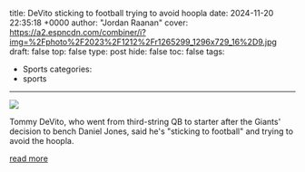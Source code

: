 title: DeVito sticking to football trying to avoid hoopla
date: 2024-11-20 22:35:18 +0000
author: "Jordan Raanan"
cover: https://a2.espncdn.com/combiner/i?img=%2Fphoto%2F2023%2F1212%2Fr1265299_1296x729_16%2D9.jpg
draft: false
top: false
type: post
hide: false
toc: false
tags:
  - Sports
categories:
  - sports
---

![](https://a2.espncdn.com/combiner/i?img=%2Fphoto%2F2023%2F1212%2Fr1265299_1296x729_16%2D9.jpg)

Tommy DeVito, who went from third-string QB to starter after the Giants' decision to bench Daniel Jones, said he's "sticking to football" and trying to avoid the hoopla.

[read more](https://www.espn.com/nfl/story/_/id/42511309/new-giants-starter-tommy-devito-trying-avoid-fun-games)
